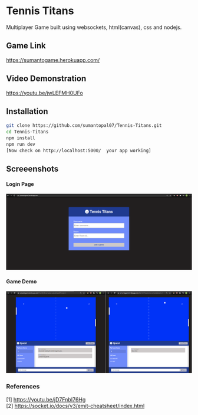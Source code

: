 # Tennis Titans
Multiplayer Game built using websockets, html(canvas), css and nodejs. 

## Game Link   

https://sumantogame.herokuapp.com/

## Video Demonstration 

 https://youtu.be/jwLEFMH0UFo

## Installation

```bash
git clone https://github.com/sumantopal07/Tennis-Titans.git
cd Tennis-Titans
npm install
npm run dev
[Now check on http://localhost:5000/  your app working]
```

## Screeenshots

#### Login Page
![](images/x1.png) 

#### Game Demo
![](images/x2.png) 



### References  

[1] https://youtu.be/jD7FnbI76Hg  
[2] https://socket.io/docs/v3/emit-cheatsheet/index.html 
